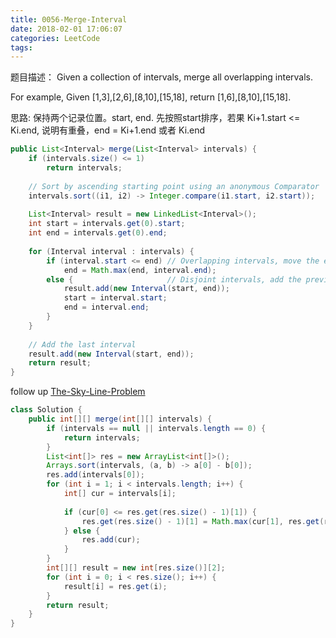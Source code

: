 ```yaml
---
title: 0056-Merge-Interval
date: 2018-02-01 17:06:07
categories: LeetCode
tags:
---
```


题目描述：
Given a collection of intervals, merge all overlapping intervals.

For example,
Given [1,3],[2,6],[8,10],[15,18],
return [1,6],[8,10],[15,18].

思路: 保持两个记录位置。start, end. 先按照start排序，若果 Ki+1.start <= Ki.end, 说明有重叠，end = Ki+1.end  或者 Ki.end

```java
public List<Interval> merge(List<Interval> intervals) {
    if (intervals.size() <= 1)
        return intervals;
    
    // Sort by ascending starting point using an anonymous Comparator
    intervals.sort((i1, i2) -> Integer.compare(i1.start, i2.start));
    
    List<Interval> result = new LinkedList<Interval>();
    int start = intervals.get(0).start;
    int end = intervals.get(0).end;
    
    for (Interval interval : intervals) {
        if (interval.start <= end) // Overlapping intervals, move the end if needed
            end = Math.max(end, interval.end);
        else {                     // Disjoint intervals, add the previous one and reset bounds
            result.add(new Interval(start, end));
            start = interval.start;
            end = interval.end;
        }
    }
    
    // Add the last interval
    result.add(new Interval(start, end));
    return result;
}
```

follow up [The-Sky-Line-Problem](http://52.14.116.56/2017/10/09/LeetCode/0218-The-Skyline-Problem/)


```java
class Solution {
    public int[][] merge(int[][] intervals) {
        if (intervals == null || intervals.length == 0) {
            return intervals;
        }
        List<int[]> res = new ArrayList<int[]>();
        Arrays.sort(intervals, (a, b) -> a[0] - b[0]);
        res.add(intervals[0]);
        for (int i = 1; i < intervals.length; i++) {
            int[] cur = intervals[i];
            
            if (cur[0] <= res.get(res.size() - 1)[1]) {
                res.get(res.size() - 1)[1] = Math.max(cur[1], res.get(res.size() - 1 )[1]);
            } else {
                res.add(cur);
            }   
        }
        int[][] result = new int[res.size()][2];
        for (int i = 0; i < res.size(); i++) {
            result[i] = res.get(i);
        }
        return result;
    }
}
```
